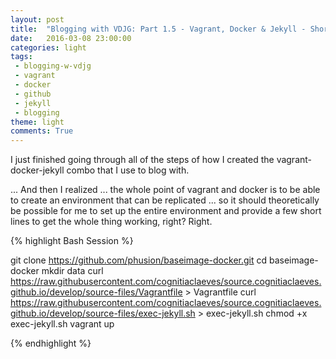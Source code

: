 ```yaml
---
layout: post
title:  "Blogging with VDJG: Part 1.5 - Vagrant, Docker & Jekyll - Shortcut!"
date:   2016-03-08 23:00:00
categories: light
tags:
 - blogging-w-vdjg
 - vagrant
 - docker
 - github
 - jekyll
 - blogging
theme: light
comments: True
---
```


I just finished going through all of the steps of how I created the vagrant-docker-jekyll combo that I use to blog with.

... And then I realized ... the whole point of vagrant and docker is to be able to create an environment that can be replicated ... so it should theoretically be possible for me to set up the entire environment and provide a few short lines to get the whole thing working, right?  Right.

{% highlight Bash Session %}

git clone https://github.com/phusion/baseimage-docker.git
cd baseimage-docker
mkdir data
curl https://raw.githubusercontent.com/cognitiaclaeves/source.cognitiaclaeves.github.io/develop/source-files/Vagrantfile > Vagrantfile
curl https://raw.githubusercontent.com/cognitiaclaeves/source.cognitiaclaeves.github.io/develop/source-files/exec-jekyll.sh > exec-jekyll.sh
chmod +x exec-jekyll.sh
vagrant up

{% endhighlight %}


